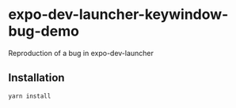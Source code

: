 # expo-dev-launcher-keywindow-bug-demo
Reproduction of a bug in expo-dev-launcher

## Installation

```
yarn install
```
